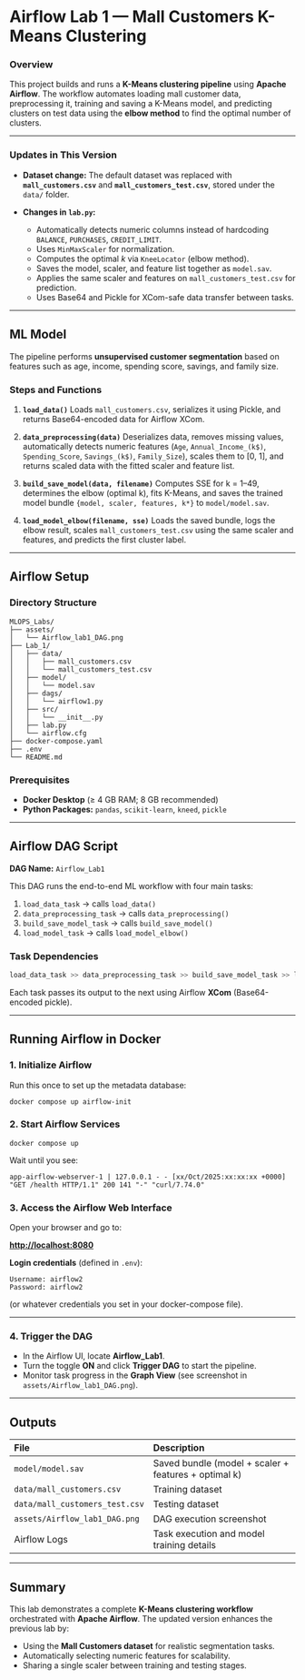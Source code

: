 
# Airflow Lab 1 — Mall Customers K-Means Clustering

### Overview

This project builds and runs a **K-Means clustering pipeline** using **Apache Airflow**.
The workflow automates loading mall customer data, preprocessing it, training and saving a K-Means model, and predicting clusters on test data using the **elbow method** to find the optimal number of clusters.

---

### Updates in This Version

* **Dataset change:**
  The default dataset was replaced with **`mall_customers.csv`** and **`mall_customers_test.csv`**, stored under the `data/` folder.

* **Changes in `lab.py`:**

  * Automatically detects numeric columns instead of hardcoding `BALANCE`, `PURCHASES`, `CREDIT_LIMIT`.
  * Uses `MinMaxScaler` for normalization.
  * Computes the optimal *k* via `KneeLocator` (elbow method).
  * Saves the model, scaler, and feature list together as `model.sav`.
  * Applies the same scaler and features on `mall_customers_test.csv` for prediction.
  * Uses Base64 and Pickle for XCom-safe data transfer between tasks.

---

## ML Model

The pipeline performs **unsupervised customer segmentation** based on features such as age, income, spending score, savings, and family size.

### Steps and Functions

1. **`load_data()`**
   Loads `mall_customers.csv`, serializes it using Pickle, and returns Base64-encoded data for Airflow XCom.

2. **`data_preprocessing(data)`**
   Deserializes data, removes missing values, automatically detects numeric features (`Age`, `Annual_Income_(k$)`, `Spending_Score`, `Savings_(k$)`, `Family_Size`), scales them to [0, 1], and returns scaled data with the fitted scaler and feature list.

3. **`build_save_model(data, filename)`**
   Computes SSE for k = 1–49, determines the elbow (optimal k), fits K-Means, and saves the trained model bundle `{model, scaler, features, k*}` to `model/model.sav`.

4. **`load_model_elbow(filename, sse)`**
   Loads the saved bundle, logs the elbow result, scales `mall_customers_test.csv` using the same scaler and features, and predicts the first cluster label.

---

## Airflow Setup

### Directory Structure

```
MLOPS_Labs/
├── assets/
│   └── Airflow_lab1_DAG.png
├── Lab_1/
│   ├── data/
│   │   ├── mall_customers.csv
│   │   └── mall_customers_test.csv
│   ├── model/
│   │   └── model.sav
│   ├── dags/
│   │   └── airflow1.py
│   ├── src/
│   │   └── __init__.py
│   ├── lab.py
│   └── airflow.cfg
├── docker-compose.yaml
├── .env
└── README.md
```

### Prerequisites

* **Docker Desktop** (≥ 4 GB RAM; 8 GB recommended)
* **Python Packages:** `pandas`, `scikit-learn`, `kneed`, `pickle`

---

## Airflow DAG Script

**DAG Name:** `Airflow_Lab1`

This DAG runs the end-to-end ML workflow with four main tasks:

1. `load_data_task` → calls `load_data()`
2. `data_preprocessing_task` → calls `data_preprocessing()`
3. `build_save_model_task` → calls `build_save_model()`
4. `load_model_task` → calls `load_model_elbow()`

### Task Dependencies

```python
load_data_task >> data_preprocessing_task >> build_save_model_task >> load_model_task
```

Each task passes its output to the next using Airflow **XCom** (Base64-encoded pickle).

---

## Running Airflow in Docker

### 1. Initialize Airflow

Run this once to set up the metadata database:

```
docker compose up airflow-init
```

### 2. Start Airflow Services

```
docker compose up
```

Wait until you see:

```
app-airflow-webserver-1 | 127.0.0.1 - - [xx/Oct/2025:xx:xx:xx +0000] "GET /health HTTP/1.1" 200 141 "-" "curl/7.74.0"
```

### 3. Access the Airflow Web Interface

Open your browser and go to:

 **[http://localhost:8080](http://localhost:8080)**

**Login credentials** (defined in `.env`):

```
Username: airflow2
Password: airflow2
```

(or whatever credentials you set in your docker-compose file).

---

### 4. Trigger the DAG

* In the Airflow UI, locate **Airflow_Lab1**.
* Turn the toggle **ON** and click **Trigger DAG** to start the pipeline.
* Monitor task progress in the **Graph View** (see screenshot in `assets/Airflow_lab1_DAG.png`).

---

## Outputs

| File                           | Description                                          |
| :----------------------------- | :--------------------------------------------------- |
| `model/model.sav`              | Saved bundle (model + scaler + features + optimal k) |
| `data/mall_customers.csv`      | Training dataset                                     |
| `data/mall_customers_test.csv` | Testing dataset                                      |
| `assets/Airflow_lab1_DAG.png`  | DAG execution screenshot                             |
| Airflow Logs                   | Task execution and model training details            |

---

## Summary

This lab demonstrates a complete **K-Means clustering workflow** orchestrated with **Apache Airflow**.
The updated version enhances the previous lab by:

* Using the **Mall Customers dataset** for realistic segmentation tasks.
* Automatically selecting numeric features for scalability.
* Sharing a single scaler between training and testing stages.

